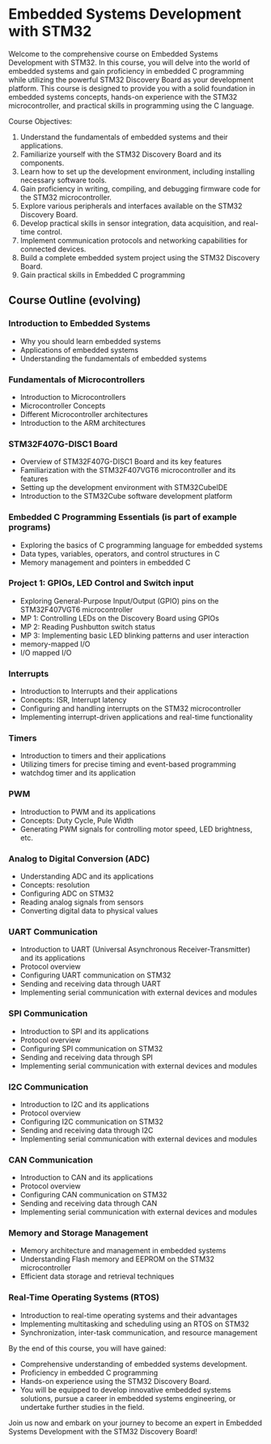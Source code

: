 # Embedded Systems Development with STM32

Welcome to the comprehensive course on Embedded Systems Development with STM32. In this course, you will delve into the world of embedded systems and gain proficiency in embedded C programming while utilizing the powerful STM32 Discovery Board as your development platform. This course is designed to provide you with a solid foundation in embedded systems concepts, hands-on experience with the STM32 microcontroller, and practical skills in programming using the C language.

Course Objectives:

1. Understand the fundamentals of embedded systems and their applications.
2. Familiarize yourself with the STM32 Discovery Board and its components.
3. Learn how to set up the development environment, including installing necessary software tools.
4. Gain proficiency in writing, compiling, and debugging firmware code for the STM32 microcontroller.
5. Explore various peripherals and interfaces available on the STM32 Discovery Board.
6. Develop practical skills in sensor integration, data acquisition, and real-time control.
7. Implement communication protocols and networking capabilities for connected devices.
8. Build a complete embedded system project using the STM32 Discovery Board.
9. Gain practical skills in Embedded C programming

## Course Outline (evolving)

### Introduction to Embedded Systems

- Why you should learn embedded systems
- Applications of embedded systems
- Understanding the fundamentals of embedded systems

### Fundamentals of Microcontrollers

- Introduction to Microcontrollers
- Microcontroller Concepts
- Different Microcontroller architectures
- Introduction to the ARM architectures

### STM32F407G-DISC1 Board

- Overview of STM32F407G-DISC1 Board and its key features
- Familiarization with the STM32F407VGT6 microcontroller and its features
- Setting up the development environment with STM32CubeIDE
- Introduction to the STM32Cube software development platform

### Embedded C Programming Essentials (is part of example programs)

- Exploring the basics of C programming language for embedded systems
- Data types, variables, operators, and control structures in C
- Memory management and pointers in embedded C

### Project 1: GPIOs, LED Control and Switch input

- Exploring General-Purpose Input/Output (GPIO) pins on the STM32F407VGT6 microcontroller
- MP 1: Controlling LEDs on the Discovery Board using GPIOs
- MP 2: Reading Pushbutton switch status
- MP 3: Implementing basic LED blinking patterns and user interaction
- memory-mapped I/O
- I/O mapped I/O

### Interrupts

- Introduction to Interrupts and their applications
- Concepts: ISR, Interrupt latency
- Configuring and handling interrupts on the STM32 microcontroller
- Implementing interrupt-driven applications and real-time functionality

### Timers

- Introduction to timers and their applications
- Utilizing timers for precise timing and event-based programming
- watchdog timer and its application  

### PWM

- Introduction to PWM and its applications
- Concepts: Duty Cycle, Pule Width
- Generating PWM signals for controlling motor speed, LED brightness, etc.

### Analog to Digital Conversion (ADC)

- Understanding ADC and its applications
- Concepts: resolution
- Configuring ADC on STM32
- Reading analog signals from sensors
- Converting digital data to physical values

### UART Communication

- Introduction to UART (Universal Asynchronous Receiver-Transmitter) and its applications
- Protocol overview
- Configuring UART communication on STM32
- Sending and receiving data through UART
- Implementing serial communication with external devices and modules

### SPI Communication

- Introduction to SPI and its applications
- Protocol overview
- Configuring SPI communication on STM32
- Sending and receiving data through SPI
- Implementing serial communication with external devices and modules

### I2C Communication

- Introduction to I2C and its applications
- Protocol overview
- Configuring I2C communication on STM32
- Sending and receiving data through I2C
- Implementing serial communication with external devices and modules

### CAN Communication

- Introduction to CAN and its applications
- Protocol overview
- Configuring CAN communication on STM32
- Sending and receiving data through CAN
- Implementing serial communication with external devices and modules

### Memory and Storage Management

- Memory architecture and management in embedded systems
- Understanding Flash memory and EEPROM on the STM32 microcontroller
- Efficient data storage and retrieval techniques

### Real-Time Operating Systems (RTOS)

- Introduction to real-time operating systems and their advantages
- Implementing multitasking and scheduling using an RTOS on STM32
- Synchronization, inter-task communication, and resource management

By the end of this course, you will have gained:

- Comprehensive understanding of embedded systems development.
- Proficiency in embedded C programming
- Hands-on experience using the STM32 Discovery Board.
- You will be equipped to develop innovative embedded systems solutions, pursue a career in embedded systems engineering, or undertake further studies in the field.

Join us now and embark on your journey to become an expert in Embedded Systems Development with the STM32 Discovery Board!
